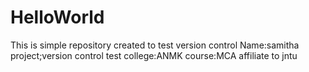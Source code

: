 # HelloWorld
This is simple repository created to test version control
Name:samitha
project;version control test
college:ANMK
course:MCA
affiliate to jntu
